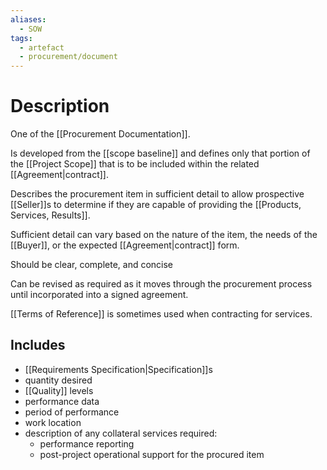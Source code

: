 ```yaml
---
aliases:
  - SOW
tags:
  - artefact
  - procurement/document
---
```

# Description
One of the [[Procurement Documentation]].

Is developed from the [[scope baseline]] and defines only that portion of the [[Project Scope]] that is to be included within the related [[Agreement|contract]].

Describes the procurement item in sufficient detail to allow prospective [[Seller]]s to determine if they are capable of providing the [[Products, Services, Results]].

Sufficient detail can vary based on the nature of the item, the needs of the [[Buyer]], or the expected [[Agreement|contract]] form.

Should be clear, complete, and concise

Can be revised as required as it moves through the procurement process until incorporated into a signed agreement.

[[Terms of Reference]] is sometimes used when contracting for services.
## Includes
- [[Requirements Specification|Specification]]s
- quantity desired
- [[Quality]] levels
- performance data
- period of performance
- work location
- description of any collateral services required:
	- performance reporting
	- post-project operational support for the procured item